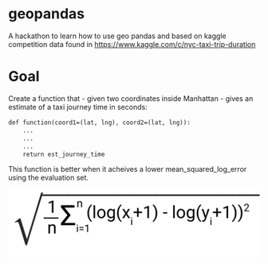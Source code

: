 # geopandas
A hackathon to learn how to use geo pandas and based on kaggle competition data found in https://www.kaggle.com/c/nyc-taxi-trip-duration

# Goal
Create a function that - given two coordinates inside Manhattan - gives an estimate of a taxi journey time in seconds:

```
def function(coord1=(lat, lng), coord2=(lat, lng)):
    ...
    ...
    ...
    return est_journey_time
```

This function is better when it acheives a lower mean_squared_log_error using the evaluation set.

<img src='err.png' />
